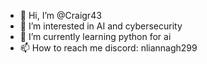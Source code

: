 - 👋 Hi, I’m @Craigr43
- 👀 I’m interested in AI and cybersecurity
- 🌱 I’m currently learning python for ai
- 📫 How to reach me discord: nliannagh299
